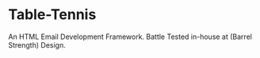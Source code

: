 Table-Tennis
============

An HTML Email Development Framework. Battle Tested in-house at (Barrel Strength) Design.

